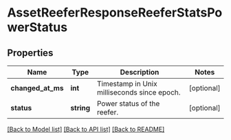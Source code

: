 # AssetReeferResponseReeferStatsPowerStatus

## Properties
Name | Type | Description | Notes
------------ | ------------- | ------------- | -------------
**changed_at_ms** | **int** | Timestamp in Unix milliseconds since epoch. | [optional] 
**status** | **string** | Power status of the reefer. | [optional] 

[[Back to Model list]](../README.md#documentation-for-models) [[Back to API list]](../README.md#documentation-for-api-endpoints) [[Back to README]](../README.md)


